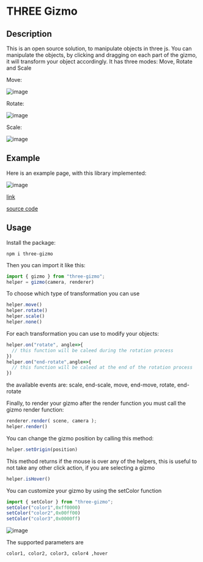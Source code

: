 
# THREE Gizmo

## Description

This is an open source solution, to manipulate objects in three js.
You can manipulate the objects, by clicking and dragging on each part of the gizmo, it will transform your object accordingly.
It has three modes: Move, Rotate and Scale


Move:

![image](https://github.com/Thiago099/three-guizmo/assets/66787043/ecd496f9-c9fa-42c5-9be4-230253295f30)

Rotate:

![image](https://github.com/Thiago099/three-guizmo/assets/66787043/76fbe30b-441b-4509-a145-d048388f1ce2)

Scale:

![image](https://github.com/Thiago099/three-guizmo/assets/66787043/80ec3dc7-3fe9-4529-b4b1-ad597b88193a)

## Example

Here is an example page, with this library implemented:

![image](https://github.com/Thiago099/three-guizmo/assets/66787043/88c5d079-0944-4423-853c-5c21d8d803cc)

[link](https://thiago099.github.io/three-gizmo-example/)

[source code](https://github.com/Thiago099/three-gizmo-example)

## Usage
Install the package:
```
npm i three-gizmo
```
Then you can import it like this:
```js
import { gizmo } from "three-gizmo";
helper = gizmo(camera, renderer)
```
To choose which type of transformation you can use
```js
helper.move()
helper.rotate()
helper.scale()
helper.none()
```
For each transformation you can use to modify your objects:
```js
helper.on("rotate", angle=>{
  // this function will be caleed during the rotation process
})
helper.on("end-rotate",angle=>{
  // this function will be caleed at the end of the rotation process
})
```

the available events are: scale, end-scale, move, end-move, rotate, end-rotate

Finally, to render your gizmo after the render function you must call the gizmo render function:

```js
renderer.render( scene, camera );
helper.render()
```

You can change the gizmo position by calling this method:

```js
helper.setOrigin(position)
```
This method returns if the mouse is over any of the helpers, this is useful to not take any other click action, if you are selecting a gizmo

```js
helper.isHover()
```

You can customize your gizmo by using the setColor function

```js
import { setColor } from "three-gizmo";
setColor("color1",0xff0000)
setColor("color2",0x00ff00)
setColor("color3",0x0000ff)
```
![image](https://github.com/Thiago099/three-guizmo/assets/66787043/2a1c097a-4a46-4b8e-983d-6f859b413bd3)

The supported parameters are
```
color1, color2, color3, color4 ,hover
```
